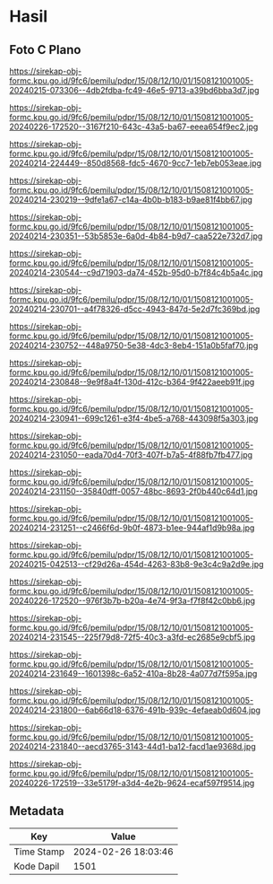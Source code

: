 # Hasil

## Foto C Plano

https://sirekap-obj-formc.kpu.go.id/9fc6/pemilu/pdpr/15/08/12/10/01/1508121001005-20240215-073306--4db2fdba-fc49-46e5-9713-a39bd6bba3d7.jpg

https://sirekap-obj-formc.kpu.go.id/9fc6/pemilu/pdpr/15/08/12/10/01/1508121001005-20240226-172520--3167f210-643c-43a5-ba67-eeea654f9ec2.jpg

https://sirekap-obj-formc.kpu.go.id/9fc6/pemilu/pdpr/15/08/12/10/01/1508121001005-20240214-224449--850d8568-fdc5-4670-9cc7-1eb7eb053eae.jpg

https://sirekap-obj-formc.kpu.go.id/9fc6/pemilu/pdpr/15/08/12/10/01/1508121001005-20240214-230219--9dfe1a67-c14a-4b0b-b183-b9ae81f4bb67.jpg

https://sirekap-obj-formc.kpu.go.id/9fc6/pemilu/pdpr/15/08/12/10/01/1508121001005-20240214-230351--53b5853e-6a0d-4b84-b9d7-caa522e732d7.jpg

https://sirekap-obj-formc.kpu.go.id/9fc6/pemilu/pdpr/15/08/12/10/01/1508121001005-20240214-230544--c9d71903-da74-452b-95d0-b7f84c4b5a4c.jpg

https://sirekap-obj-formc.kpu.go.id/9fc6/pemilu/pdpr/15/08/12/10/01/1508121001005-20240214-230701--a4f78326-d5cc-4943-847d-5e2d7fc369bd.jpg

https://sirekap-obj-formc.kpu.go.id/9fc6/pemilu/pdpr/15/08/12/10/01/1508121001005-20240214-230752--448a9750-5e38-4dc3-8eb4-151a0b5faf70.jpg

https://sirekap-obj-formc.kpu.go.id/9fc6/pemilu/pdpr/15/08/12/10/01/1508121001005-20240214-230848--9e9f8a4f-130d-412c-b364-9f422aeeb91f.jpg

https://sirekap-obj-formc.kpu.go.id/9fc6/pemilu/pdpr/15/08/12/10/01/1508121001005-20240214-230941--699c1261-e3f4-4be5-a768-443098f5a303.jpg

https://sirekap-obj-formc.kpu.go.id/9fc6/pemilu/pdpr/15/08/12/10/01/1508121001005-20240214-231050--eada70d4-70f3-407f-b7a5-4f88fb7fb477.jpg

https://sirekap-obj-formc.kpu.go.id/9fc6/pemilu/pdpr/15/08/12/10/01/1508121001005-20240214-231150--35840dff-0057-48bc-8693-2f0b440c64d1.jpg

https://sirekap-obj-formc.kpu.go.id/9fc6/pemilu/pdpr/15/08/12/10/01/1508121001005-20240214-231251--c2466f6d-9b0f-4873-b1ee-944af1d9b98a.jpg

https://sirekap-obj-formc.kpu.go.id/9fc6/pemilu/pdpr/15/08/12/10/01/1508121001005-20240215-042513--cf29d26a-454d-4263-83b8-9e3c4c9a2d9e.jpg

https://sirekap-obj-formc.kpu.go.id/9fc6/pemilu/pdpr/15/08/12/10/01/1508121001005-20240226-172520--976f3b7b-b20a-4e74-9f3a-f7f8f42c0bb6.jpg

https://sirekap-obj-formc.kpu.go.id/9fc6/pemilu/pdpr/15/08/12/10/01/1508121001005-20240214-231545--225f79d8-72f5-40c3-a3fd-ec2685e9cbf5.jpg

https://sirekap-obj-formc.kpu.go.id/9fc6/pemilu/pdpr/15/08/12/10/01/1508121001005-20240214-231649--1601398c-6a52-410a-8b28-4a077d7f595a.jpg

https://sirekap-obj-formc.kpu.go.id/9fc6/pemilu/pdpr/15/08/12/10/01/1508121001005-20240214-231800--6ab66d18-6376-491b-939c-4efaeab0d604.jpg

https://sirekap-obj-formc.kpu.go.id/9fc6/pemilu/pdpr/15/08/12/10/01/1508121001005-20240214-231840--aecd3765-3143-44d1-ba12-facd1ae9368d.jpg

https://sirekap-obj-formc.kpu.go.id/9fc6/pemilu/pdpr/15/08/12/10/01/1508121001005-20240226-172519--33e5179f-a3d4-4e2b-9624-ecaf597f9514.jpg


## Metadata

| Key        | Value               |
| ---------- | ------------------- |
| Time Stamp | 2024-02-26 18:03:46 |
| Kode Dapil | 1501                |



